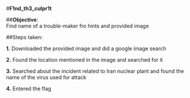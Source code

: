 
#**F1nd_th3_culpr1t**<br>

##**Objective**:<br>Find name of a trouble-maker fro hints and provided image<br>

##Steps taken:<br>

**1.** Downloaded the provided image and did a google image search<br>

**2.** Found the location mentioned in the image and searched for it

**3.** Searched about the incident related to Iran nuclear plant and found the name of the virus used for attack

**4.** Entered the flag
